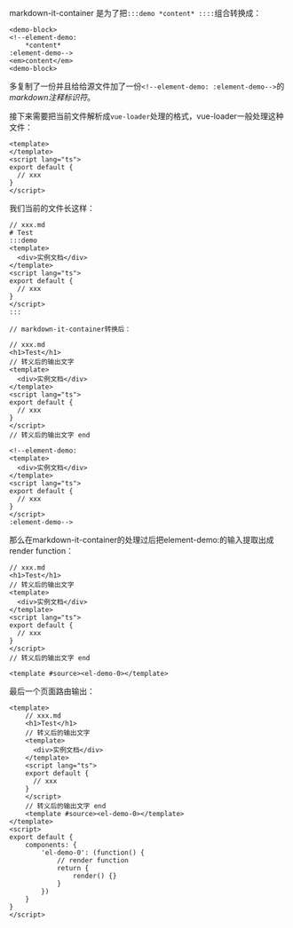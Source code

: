 markdown-it-container 是为了把`:::demo *content* ::::`组合转换成：
```
<demo-block>
<!--element-demo:
    *content*
:element-demo-->
<em>content</em>
<demo-block>
```

多复制了一份并且给给源文件加了一份`<!--element-demo: :element-demo-->`的*markdown注释标识符*。

接下来需要把当前文件解析成`vue-loader`处理的格式，vue-loader一般处理这种文件：
```vue
<template>
</template>
<script lang="ts">
export default {
  // xxx
}
</script>
```


我们当前的文件长这样：

```
// xxx.md
# Test
:::demo
<template>
  <div>实例文档</div>
</template>
<script lang="ts">
export default {
  // xxx
}
</script>
:::

// markdown-it-container转换后：

// xxx.md
<h1>Test</h1>
// 转义后的输出文字
<template>
  <div>实例文档</div>
</template>
<script lang="ts">
export default {
  // xxx
}
</script>
// 转义后的输出文字 end

<!--element-demo:
<template>
  <div>实例文档</div>
</template>
<script lang="ts">
export default {
  // xxx
}
</script>
:element-demo-->
```

那么在markdown-it-container的处理过后把element-demo:的输入提取出成render function：
```
// xxx.md
<h1>Test</h1>
// 转义后的输出文字
<template>
  <div>实例文档</div>
</template>
<script lang="ts">
export default {
  // xxx
}
</script>
// 转义后的输出文字 end

<template #source><el-demo-0></template>
```


最后一个页面路由输出：

```
<template>
    // xxx.md
    <h1>Test</h1>
    // 转义后的输出文字
    <template>
      <div>实例文档</div>
    </template>
    <script lang="ts">
    export default {
      // xxx
    }
    </script>
    // 转义后的输出文字 end
    <template #source><el-demo-0></template>
</template>
<script>
export default {
    components: {
        'el-demo-0': (function() {
            // render function
            return {
                render() {}
            }
        })
    }
}
</script>
```
